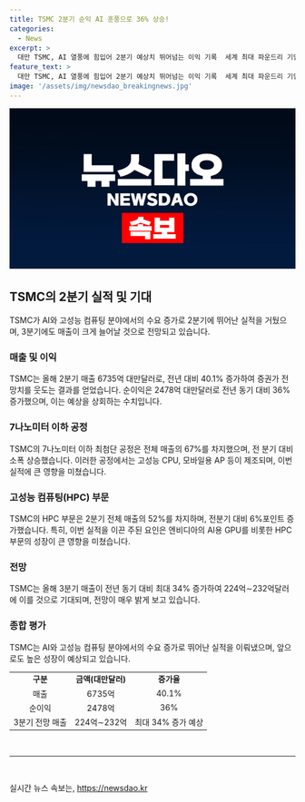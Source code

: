 ```yaml
---
title: TSMC 2분기 순익 AI 훈풍으로 36% 상승!
categories:
  - News
excerpt: >
  대만 TSMC, AI 열풍에 힘입어 2분기 예상치 뛰어넘는 이익 기록  세계 최대 파운드리 기업 TSMC가 AI 열풍으로 2분기 예상 이익을 능가했다. 2분기 매출은 40.1% 증가한 28조5200억원, 순이익은 36% 증가한 10조5000억원 기록. 7나노이하 공정 매출은 67%로 HPC 등 AI용 반도체 수요 증가 이끌어. 3분기 매출도 34% 성장 전망. CNBC는 TSMC는 AI용 칩의 세계 최대 생산업체라고 평가.
feature_text: >
  대만 TSMC, AI 열풍에 힘입어 2분기 예상치 뛰어넘는 이익 기록  세계 최대 파운드리 기업 TSMC가 AI 열풍으로 2분기 예상 이익을 능가했다. 2분기 매출은 40.1% 증가한 28조5200억원, 순이익은 36% 증가한 10조5000억원 기록. 7나노이하 공정 매출은 67%로 HPC 등 AI용 반도체 수요 증가 이끌어. 3분기 매출도 34% 성장 전망. CNBC는 TSMC는 AI용 칩의 세계 최대 생산업체라고 평가.
image: '/assets/img/newsdao_breakingnews.jpg'
---
```


<p><img src="/assets/img/newsdao_breakingnews.jpg" alt="firstkoreanews 속보" /></p>

<h2 data-ke-size="size26">TSMC의 2분기 실적 및 기대</h2>

<p data-ke-size="size16">TSMC가 AI와 고성능 컴퓨팅 분야에서의 수요 증가로 2분기에 뛰어난 실적을 거뒀으며, 3분기에도 매출이 크게 늘어날 것으로 전망되고 있습니다.</p>

<h3><b>매출 및 이익</b></h3>

<p data-ke-size="size16">TSMC는 올해 2분기 매출 6735억 대만달러로, 전년 대비 40.1% 증가하여 증권가 전망치를 웃도는 결과를 얻었습니다. 순이익은 2478억 대만달러로 전년 동기 대비 36% 증가했으며, 이는 예상을 상회하는 수치입니다.</p>

<h3><b>7나노미터 이하 공정</b></h3>

<p data-ke-size="size16">TSMC의 7나노미터 이하 최첨단 공정은 전체 매출의 67%를 차지했으며, 전 분기 대비 소폭 상승했습니다. 이러한 공정에서는 고성능 CPU, 모바일용 AP 등이 제조되며, 이번 실적에 큰 영향을 미쳤습니다.</p>

<h3><b>고성능 컴퓨팅(HPC) 부문</b></h3>

<p data-ke-size="size16">TSMC의 HPC 부문은 2분기 전체 매출의 52%를 차지하며, 전분기 대비 6%포인트 증가했습니다. 특히, 이번 실적을 이끈 주된 요인은 엔비디아의 AI용 GPU를 비롯한 HPC 부문의 성장이 큰 영향을 미쳤습니다.</p>

<h3><b>전망</b></h3>

<p data-ke-size="size16">TSMC는 올해 3분기 매출이 전년 동기 대비 최대 34% 증가하여 224억∼232억달러에 이를 것으로 기대되며, 전망이 매우 밝게 보고 있습니다.</p>

<h3><b>종합 평가</b></h3>

<p data-ke-size="size16">TSMC는 AI와 고성능 컴퓨팅 분야에서의 수요 증가로 뛰어난 실적을 이뤄냈으며, 앞으로도 높은 성장이 예상되고 있습니다.</p>

<table>
  <tbody>
    <tr>
      <td style="text-align: center; height: 17px;"><b>구분</b></td>
      <td style="text-align: center; height: 17px;"><b>금액(대만달러)</b></td>
      <td style="text-align: center; height: 17px;"><b>증가율</b></td>
    </tr>
    <tr>
      <td style="text-align: center; height: 17px;">매출</td>
      <td style="text-align: center; height: 17px;">6735억</td>
      <td style="text-align: center; height: 17px;">40.1%</td>
    </tr>
    <tr>
      <td style="text-align: center; height: 17px;">순이익</td>
      <td style="text-align: center; height: 17px;">2478억</td>
      <td style="text-align: center; height: 17px;">36%</td>
    </tr>
    <tr>
      <td style="text-align: center; height: 17px;">3분기 전망 매출</td>
      <td style="text-align: center; height: 17px;">224억∼232억</td>
      <td style="text-align: center; height: 17px;">최대 34% 증가 예상</td>
    </tr>
  </tbody>
</table>

<p data-ke-size="size16">&nbsp;</p>

<hr>

<p data-ke-size="size16">&nbsp;</p>
실시간 뉴스 속보는, <a href="https://newsdao.kr" rel="dofollow">https://newsdao.kr</a>


